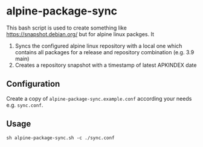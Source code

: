 # alpine-package-sync
This bash script is used to create something like https://snapshot.debian.org/ but for alpine linux packges.
It 
1. Syncs the configured alpine linux repository with a local one which contains all packages for a release and repository combination (e.g. 3.9 main)
1. Creates a repository snapshot with a timestamp of latest APKINDEX date

## Configuration
Create a copy of `alpine-package-sync.example.conf` according your needs e.g. `sync.conf`.

## Usage
`sh alpine-package-sync.sh -c ./sync.conf` 
